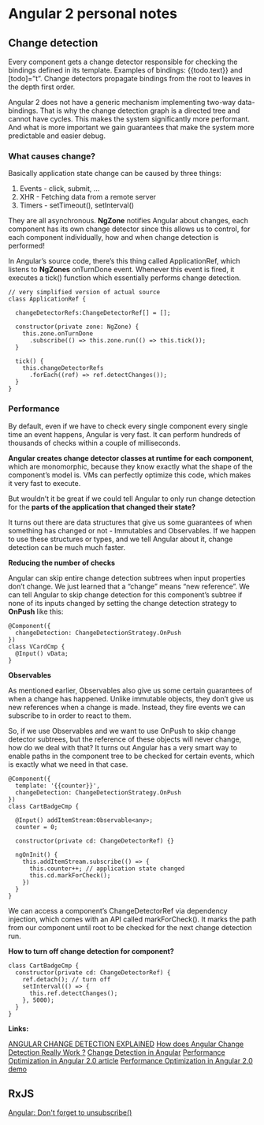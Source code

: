 # Angular 2 personal notes

## Change detection

Every component gets a change detector responsible for checking the bindings defined in its template. Examples of bindings: {{todo.text}} and [todo]=”t”. Change detectors propagate bindings from the root to leaves in the depth first order.

Angular 2 does not have a generic mechanism implementing two-way data-bindings. That is why the change detection graph is a directed tree and cannot have cycles. This makes the system significantly more performant. And what is more important we gain guarantees that make the system more predictable and easier debug.

### What causes change?

Basically application state change can be caused by three things:

1. Events - click, submit, …
2. XHR - Fetching data from a remote server
3. Timers - setTimeout(), setInterval()

They are all asynchronous. **NgZone** notifies Angular about changes, each component has its own change detector since this allows us to control, for each component individually, how and when change detection is performed!

In Angular’s source code, there’s this thing called ApplicationRef, which listens to **NgZones** onTurnDone event. Whenever this event is fired, it executes a tick() function which essentially performs change detection.

```
// very simplified version of actual source
class ApplicationRef {

  changeDetectorRefs:ChangeDetectorRef[] = [];

  constructor(private zone: NgZone) {
    this.zone.onTurnDone
      .subscribe(() => this.zone.run(() => this.tick());
  }

  tick() {
    this.changeDetectorRefs
      .forEach((ref) => ref.detectChanges());
  }
}
```

### Performance

By default, even if we have to check every single component every single time an event happens, Angular is very fast. It can perform hundreds of thousands of checks within a couple of milliseconds. 

**Angular creates change detector classes at runtime for each component**, which are monomorphic, because they know exactly what the shape of the component’s model is. VMs can perfectly optimize this code, which makes it very fast to execute. 

But wouldn’t it be great if we could tell Angular to only run change detection for the **parts of the application that changed their state?**

It turns out there are data structures that give us some guarantees of when something has changed or not - Immutables and Observables. If we happen to use these structures or types, and we tell Angular about it, change detection can be much much faster.

**Reducing the number of checks**

Angular can skip entire change detection subtrees when input properties don’t change. We just learned that a “change” means “new reference”.  We can tell Angular to skip change detection for this component’s subtree if none of its inputs changed by setting the change detection strategy to **OnPush** like this:

```
@Component({
  changeDetection: ChangeDetectionStrategy.OnPush
})
class VCardCmp {
  @Input() vData;
}
```

**Observables**

As mentioned earlier, Observables also give us some certain guarantees of when a change has happened. Unlike immutable objects, they don’t give us new references when a change is made. Instead, they fire events we can subscribe to in order to react to them.

So, if we use Observables and we want to use OnPush to skip change detector subtrees, but the reference of these objects will never change, how do we deal with that? It turns out Angular has a very smart way to enable paths in the component tree to be checked for certain events, which is exactly what we need in that case.

```
@Component({
  template: '{{counter}}',
  changeDetection: ChangeDetectionStrategy.OnPush
})
class CartBadgeCmp {

  @Input() addItemStream:Observable<any>;
  counter = 0;
  
  constructor(private cd: ChangeDetectorRef) {}

  ngOnInit() {
    this.addItemStream.subscribe(() => {
      this.counter++; // application state changed
      this.cd.markForCheck();
    })
  }
}
```

We can access a component’s ChangeDetectorRef via dependency injection, which comes with an API called markForCheck(). It marks the path from our component until root to be checked for the next change detection run.

**How to turn off change detection for component?**

```
class CartBadgeCmp {
  constructor(private cd: ChangeDetectorRef) {
    ref.detach(); // turn off
    setInterval(() => {
      this.ref.detectChanges();
    }, 5000);
  }
}
```

**Links:**

[ANGULAR CHANGE DETECTION EXPLAINED](https://blog.thoughtram.io/angular/2016/02/22/angular-2-change-detection-explained.html)
[How does Angular Change Detection Really Work ?](http://blog.angular-university.io/how-does-angular-2-change-detection-really-work/)
[Change Detection in Angular](https://vsavkin.com/change-detection-in-angular-2-4f216b855d4c)
[Performance Optimization in Angular 2.0 article](https://eyalvardi.wordpress.com/2016/12/20/performance-optimization-in-angular-2-0/)
[Performance Optimization in Angular 2.0 demo](http://ng-course.org/ng-course/demos/change_detection/index.html#/home)

## RxJS

[Angular: Don't forget to unsubscribe()](http://brianflove.com/2016/12/11/anguar-2-unsubscribe-observables/)
